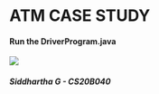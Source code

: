 # ATM CASE STUDY
<h4>Run the DriverProgram.java</h4>
<img src = "https://github.com/cs20b040/ATM/blob/master/atm.png">
<h5>Siddhartha G - CS20B040 </h5>
